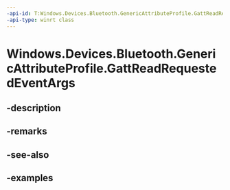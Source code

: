 ```yaml
---
-api-id: T:Windows.Devices.Bluetooth.GenericAttributeProfile.GattReadRequestedEventArgs
-api-type: winrt class
---
```


<!-- Class syntax.
public class GattReadRequestedEventArgs 
-->

# Windows.Devices.Bluetooth.GenericAttributeProfile.GattReadRequestedEventArgs

## -description

## -remarks

## -see-also

## -examples

